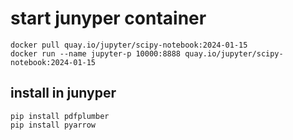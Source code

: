 # start junyper container
```
docker pull quay.io/jupyter/scipy-notebook:2024-01-15
docker run --name jupyter-p 10000:8888 quay.io/jupyter/scipy-notebook:2024-01-15
```
## install in junyper
```
pip install pdfplumber
pip install pyarrow
```
